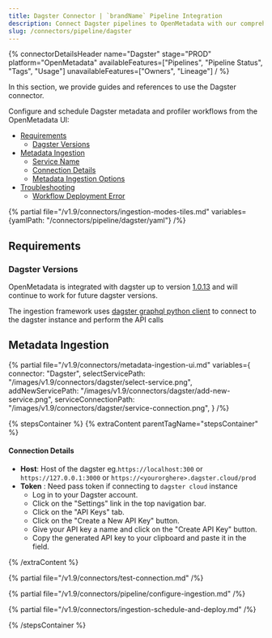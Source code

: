 ```yaml
---
title: Dagster Connector | `brandName` Pipeline Integration
description: Connect Dagster pipelines to OpenMetadata with our comprehensive integration guide. Learn setup, configuration, and metadata extraction in minutes.
slug: /connectors/pipeline/dagster
---
```


{% connectorDetailsHeader
name="Dagster"
stage="PROD"
platform="OpenMetadata"
availableFeatures=["Pipelines", "Pipeline Status", "Tags", "Usage"]
unavailableFeatures=["Owners", "Lineage"]
/ %}


In this section, we provide guides and references to use the Dagster connector.

Configure and schedule Dagster metadata and profiler workflows from the OpenMetadata UI:

- [Requirements](#requirements)
  - [Dagster Versions](#dagster-versions)
- [Metadata Ingestion](#metadata-ingestion)
    - [Service Name](#service-name)
    - [Connection Details](#connection-details)
    - [Metadata Ingestion Options](#metadata-ingestion-options)
- [Troubleshooting](/connectors/pipeline/dagster/troubleshooting)
  - [Workflow Deployment Error](#workflow-deployment-error)

{% partial file="/v1.9/connectors/ingestion-modes-tiles.md" variables={yamlPath: "/connectors/pipeline/dagster/yaml"} /%}

## Requirements

### Dagster Versions

OpenMetadata is integrated with dagster up to version [1.0.13](https://docs.dagster.io/getting-started) and will continue to work for future dagster versions.

The ingestion framework uses [dagster graphql python client](https://docs.dagster.io/_apidocs/libraries/dagster-graphql#dagster_graphql.DagsterGraphQLClient) to connect to the dagster instance and perform the API calls

## Metadata Ingestion

{% partial 
  file="/v1.9/connectors/metadata-ingestion-ui.md" 
  variables={
    connector: "Dagster", 
    selectServicePath: "/images/v1.9/connectors/dagster/select-service.png",
    addNewServicePath: "/images/v1.9/connectors/dagster/add-new-service.png",
    serviceConnectionPath: "/images/v1.9/connectors/dagster/service-connection.png",
} 
/%}

{% stepsContainer %}
{% extraContent parentTagName="stepsContainer" %}

#### Connection Details

- **Host**: Host of the dagster eg.`https://localhost:300` or `https://127.0.0.1:3000` or `https://<yourorghere>.dagster.cloud/prod`
- **Token** : Need pass token if connecting to `dagster cloud` instance
  - Log in to your Dagster account.
  - Click on the "Settings" link in the top navigation bar.
  - Click on the "API Keys" tab.
  - Click on the "Create a New API Key" button.
  - Give your API key a name and click on the "Create API Key" button.
  - Copy the generated API key to your clipboard and paste it in the field.

{% /extraContent %}

{% partial file="/v1.9/connectors/test-connection.md" /%}

{% partial file="/v1.9/connectors/pipeline/configure-ingestion.md" /%}

{% partial file="/v1.9/connectors/ingestion-schedule-and-deploy.md" /%}

{% /stepsContainer %}
